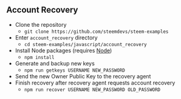 ## Account Recovery
- Clone the repository
	- `git clone https://github.com/steemdevs/steem-examples`
- Enter `account_recovery` directory
	- `cd steem-examples/javascript/account_recovery`
- Install Node packages (requires [Node](https://nodejs.org/en/download))
	- `npm install`
- Generate and backup new keys
	- `npm run getkeys USERNAME NEW_PASSWORD`
- Send the new Owner Public Key to the recovery agent
- Finish recovery after recovery agent requests account recovery
	- `npm run recover USERNAME NEW_PASSWORD OLD_PASSWORD`

